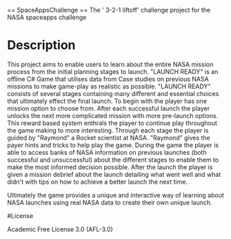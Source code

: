 == SpaceAppsChallenge ==
The ' 3-2-1 liftoff' challenge project for the NASA spaceapps challenge

# Description

This project aims to enable users to learn about the entire NASA mission process from the initial planning stages to launch. "LAUNCH READY" is an offline C# Game that utilises data from Case studies on previous NASA missions to make game-play as realistic as possible. "LAUNCH READY" consists of several stages containing many different and essential choices that ultimately effect the final launch. To begin with the player has one mission option to choose from. After each successful launch the player unlocks the next more complicated mission with more pre-launch options. This reward based system enthrals the player to continue play throughout the game making to more interesting. Through each stage the player is guided by "Raymond" a Rocket scientist at NASA. "Raymond” gives the payer hints and tricks to help play the game. During the game the player is able to access banks of NASA information on previous launches (both successful and unsuccessful) about the different stages to enable them to make the most informed decision possible. After the launch the player is given a mission debrief about the launch detailing what went well and what didn't with tips on how to achieve a better launch the next time.

Ultimately the game provides a unique and interactive way of learning about NASA launches using real NASA data to create their own unique launch. 

#License

Academic Free License 3.0 (AFL-3.0)
